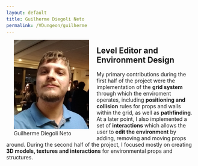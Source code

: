 ```yaml
---
layout: default
title: Guilherme Diegoli Neto
permalink: /VDungeon/guilherme
---
```



<figure style="float:left; margin:0 20px">
  <img src="/assets/images/vdungeon/guilherme.jpg" alt="guilherme portrait photo" style="width:200px">
  <figcaption>Guilherme Diegoli Neto</figcaption>
</figure> 

## Level Editor and Environment Design
My primary contributions during the first half of the project were the implementation of the **grid system** through which the enviroment operates, including 
**positioning and collision** rules for props and walls within the grid, as well as **pathfinding**. At a later point, I also implemented a set of **interactions**
which allows the user to **edit the environment** by adding, removing and moving props around. During the second half of the project, I focused mostly on creating 
**3D models, textures and interactions** for environmental props and structures.

